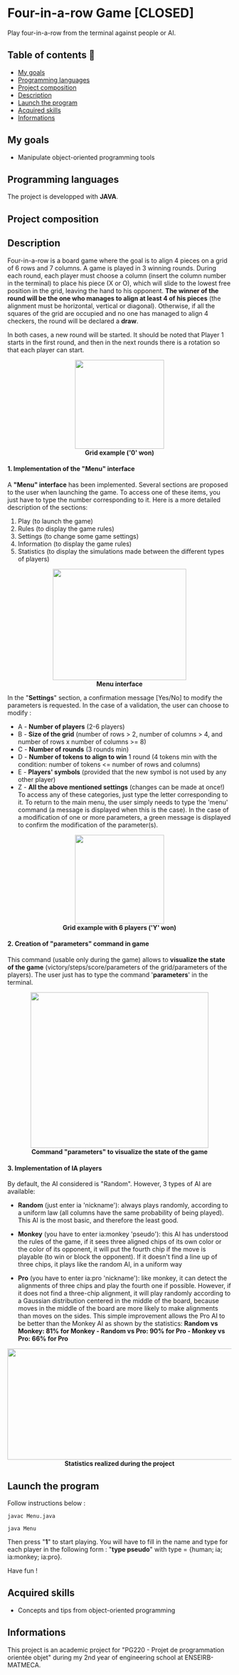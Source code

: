 # Four-in-a-row Game [CLOSED]
Play four-in-a-row from the terminal against people or AI.

## Table of contents 📝
* [My goals](#my-goals)
* [Programming languages](#programming-languages)
* [Project composition](#project-composition)
* [Description](#description)
* [Launch the program](#launch-the-program)
* [Acquired skills](#acquired-skills)
* [Informations](#informations)

## My goals
- Manipulate object-oriented programming tools

## Programming languages
The project is developped with **JAVA**.

## Project composition

## Description
Four-in-a-row is a board game where the goal is to align 4 pieces on a grid of 6 rows and 7 columns. A game is played in 3 winning rounds. During each round, each player must choose a column (insert the column number in the terminal) to place his piece (X or O), which will slide to the lowest free position in the grid, leaving the hand to his opponent. **The winner of the round will be the one who manages to align at least 4 of his pieces** (the alignment must be horizontal, vertical or diagonal). 
Otherwise, if all the squares of the grid are occupied and no one has managed to align 4 checkers, the round will be declared a **draw**.

In both cases, a new round will be started. It should be noted that Player 1 starts in the first round, and then in the next rounds there is a rotation so that each player can start.

<p align="center">
  <img width="200" height="200" src="https://user-images.githubusercontent.com/56866008/117222257-580c3380-ae0b-11eb-8341-b8b7dd2cb421.PNG"><br>
  <b>Grid example ('0' won)</b><br>
</p>


#### 1. Implementation of the "Menu" interface
A **"Menu" interface** has been implemented. Several sections are proposed to the user when launching the game. To access one of these items, you just have to type the number corresponding to it. Here is a more detailed description of the sections:
1. Play (to launch the game)
2. Rules (to display the game rules)
3. Settings (to change some game settings)
4. Information (to display the game rules)
5. Statistics (to display the simulations made between the different types of players)

<p align="center">
  <img width="300" height="250" src="https://user-images.githubusercontent.com/56866008/117222267-593d6080-ae0b-11eb-8498-08374f3b712f.PNG"><br>
  <b>Menu interface</b><br>
</p>

In the "**Settings**" section, a confirmation message [Yes/No] to modify the parameters is requested. In the case of a validation, the user can choose to modify :
- A - **Number of players** (2-6 players)
- B - **Size of the grid** (number of rows > 2, number of columns > 4, and number of rows x number of columns >= 8)
- C - **Number of rounds** (3 rounds min)
- D - **Number of tokens to align to win** 1 round (4 tokens min with the condition: number of tokens <= number of rows and columns)
- E - **Players' symbols** (provided that the new symbol is not used by any other player)
- Z - **All the above mentioned settings** (changes can be made at once!) To access any of these categories, just type the letter corresponding to it.
To return to the main menu, the user simply needs to type the 'menu' command (a message is displayed when this is the case). In the case of a modification of one or more parameters, a green message is displayed to confirm the modification of the parameter(s).

<p align="center">
  <img width="200" height="200" src="https://user-images.githubusercontent.com/56866008/117222259-58a4ca00-ae0b-11eb-926a-e485a5da2932.PNG"><br>
  <b>Grid example with 6 players ('Y' won)</b><br>
</p>

#### 2. Creation of "parameters" command in game
This command (usable only during the game) allows to **visualize the state of the game** (victory/steps/score/parameters of the grid/parameters of the players). The user just has to type the command '**parameters**' in the terminal.

<p align="center">
  <img width="400" height="350" src="https://user-images.githubusercontent.com/56866008/117222261-593d6080-ae0b-11eb-9467-28de656088ba.PNG"><br>
  <b>Command "parameters" to visualize the state of the game</b><br>
</p>

#### 3. Implementation of IA players
By default, the AI considered is "Random". However, 3 types of AI are available:
- **Random** (just enter ia 'nickname'): always plays randomly, according to a uniform law (all columns have the same probability of being played). This AI is the most basic, and therefore the least good.

- **Monkey** (you have to enter ia:monkey 'pseudo'): this AI has understood the rules of the game, if it sees three aligned chips of its own color or the color of its opponent, it will put the fourth chip if the move is playable (to win or block the opponent). If it doesn't find a line up of three chips, it plays like the random AI, in a uniform way

- **Pro** (you have to enter ia:pro 'nickname'): like monkey, it can detect the alignments of three chips and play the fourth one if possible. However, if it does not find a three-chip alignment, it will play randomly according to a Gaussian distribution centered in the middle of the board, because moves in the middle of the board are more likely to make alignments than moves on the sides. This simple improvement allows the Pro AI to be better than the Monkey AI as shown by the statistics: **Random vs Monkey: 81% for Monkey - Random vs Pro: 90% for Pro - Monkey vs Pro: 66% for Pro**

<p align="center">
  <img width="750" height="250" src="https://user-images.githubusercontent.com/56866008/117222265-593d6080-ae0b-11eb-9f68-c18ab7052436.PNG"><br>
  <b>Statistics realized during the project</b><br>
</p>

## Launch the program
Follow instructions below :
```
javac Menu.java
```
```
java Menu
```
Then press "**1**" to start playing. You will have to fill in the name and type for each player in the following form : "**type pseudo**" with type = {human; ia; ia:monkey; ia:pro}.
  
Have fun !

## Acquired skills
- Concepts and tips from object-oriented programming

## Informations
This project is an academic project for "PG220 - Projet de programmation orientée objet" during my 2nd year of engineering school at ENSEIRB-MATMECA.

